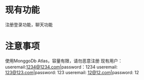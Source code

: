 # 现有功能
注册登录功能，聊天功能
# 注意事项
使用MonggoDb Atlas，容量有限，请勿恶意注册
现有用户：useremail:1234@1234.com|password：1234
useremail: 123@123.com|password: 123
useremail: 12@12.com|password: 12